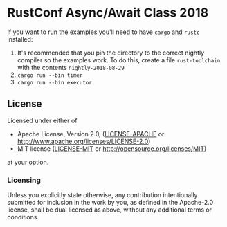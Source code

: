 # RustConf Async/Await Class 2018

If you want to run the examples you'll need to have `cargo` and `rustc` installed:

1. It's recommended that you pin the directory to the correct nightly compiler so
   the examples work. To do this, create a file `rust-toolchain` with the contents
   `nightly-2018-08-29` 
2. `cargo run --bin timer`
3. `cargo run --bin executor`

## License

Licensed under either of

 * Apache License, Version 2.0, ([LICENSE-APACHE](LICENSE-APACHE) or http://www.apache.org/licenses/LICENSE-2.0)
 * MIT license ([LICENSE-MIT](LICENSE-MIT) or http://opensource.org/licenses/MIT)

at your option.

### Licensing

Unless you explicitly state otherwise, any contribution intentionally submitted
for inclusion in the work by you, as defined in the Apache-2.0 license, shall be
dual licensed as above, without any additional terms or conditions.
